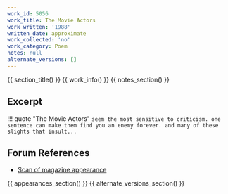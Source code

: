 ```yaml
---
work_id: 5056
work_title: The Movie Actors
work_written: '1988'
written_date: approximate
work_collected: 'no'
work_category: Poem
notes: null
alternate_versions: []
---
```


{{ section_title() }}
{{ work_info() }}
{{ notes_section() }}
## Excerpt
!!! quote "The Movie Actors"
    ```
    seem the most sensitive to criticism.
    one sentence can make them find you
    an enemy forever.
    and many of these slights that insult...
    ```

## Forum References
- [Scan of magazine appearance](https://bukowskiforum.com/threads/the-jacaranda-review-vol-iii-no-2-1988.11112/)

{{ appearances_section() }}
{{ alternate_versions_section() }}